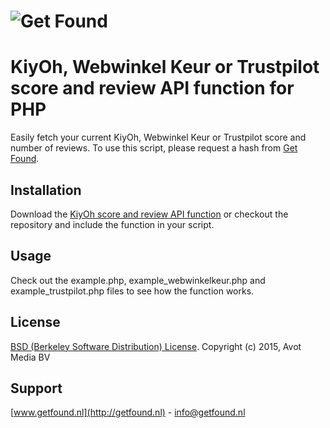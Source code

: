 ![Get Found](http://getfound.nl/images/logo.png) 
=================

# KiyOh, Webwinkel Keur or Trustpilot score and review API function for PHP #

Easily fetch your current KiyOh, Webwinkel Keur or Trustpilot score and number of reviews. To use this script, please request a hash from [Get Found](http://getfound.nl).

## Installation ##
Download the [KiyOh score and review API function](https://github.com/avot/kiyoh/archive/master.zip) or checkout the repository and include the function in your script.

## Usage ##
Check out the example.php, example_webwinkelkeur.php and example_trustpilot.php files to see how the function works.

## License ##
[BSD (Berkeley Software Distribution) License](http://www.opensource.org/licenses/bsd-license.php).
Copyright (c) 2015, Avot Media BV

## Support ##
[www.getfound.nl](http://getfound.nl) - info@getfound.nl